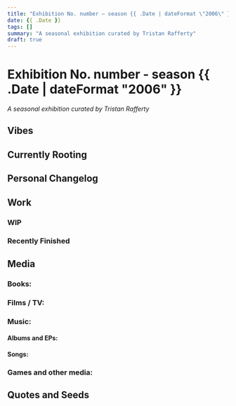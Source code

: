 ```yaml
---
title: "Exhibition No. number – season {{ .Date | dateFormat \"2006\" }}"
date: {{ .Date }}
tags: []
summary: "A seasonal exhibition curated by Tristan Rafferty"
draft: true
---
```

# Exhibition No. number - season {{ .Date | dateFormat \"2006\" }}

*A seasonal exhibition curated by Tristan Rafferty*

<!--more-->

## Vibes

## Currently Rooting

## Personal Changelog

## Work

### WIP

### Recently Finished

## Media

### Books:

### Films / TV:

### Music:

#### Albums and EPs:

#### Songs:

### Games and other media:

## Quotes and Seeds

>

